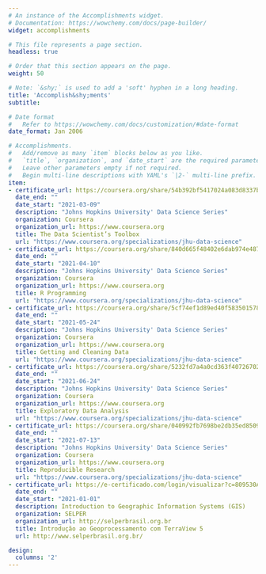 ```yaml
---
# An instance of the Accomplishments widget.
# Documentation: https://wowchemy.com/docs/page-builder/
widget: accomplishments

# This file represents a page section.
headless: true

# Order that this section appears on the page.
weight: 50

# Note: `&shy;` is used to add a 'soft' hyphen in a long heading.
title: 'Accomplish&shy;ments'
subtitle:

# Date format
#   Refer to https://wowchemy.com/docs/customization/#date-format
date_format: Jan 2006

# Accomplishments.
#   Add/remove as many `item` blocks below as you like.
#   `title`, `organization`, and `date_start` are the required parameters.
#   Leave other parameters empty if not required.
#   Begin multi-line descriptions with YAML's `|2-` multi-line prefix.
item:
- certificate_url: https://coursera.org/share/54b392bf5417024a083d8337b6b4a0c5
  date_end: ""
  date_start: "2021-03-09"
  description: "Johns Hopkins University' Data Science Series"
  organization: Coursera
  organization_url: https://www.coursera.org
  title: The Data Scientist’s Toolbox
  url: "https://www.coursera.org/specializations/jhu-data-science"
- certificate_url: https://coursera.org/share/840d665f48402e6dab974e4872525a9d
  date_end: ""
  date_start: "2021-04-10"
  description: "Johns Hopkins University' Data Science Series"
  organization: Coursera
  organization_url: https://www.coursera.org
  title: R Programming
  url: "https://www.coursera.org/specializations/jhu-data-science"
- certificate_url: https://coursera.org/share/5cf74ef1d89ed40f58350157834970b8
  date_end: ""
  date_start: "2021-05-24"
  description: "Johns Hopkins University' Data Science Series"
  organization: Coursera
  organization_url: https://www.coursera.org
  title: Getting and Cleaning Data
  url: "https://www.coursera.org/specializations/jhu-data-science"
- certificate_url: https://coursera.org/share/5232fd7a4a0cd363f407267027eabaae
  date_end: ""
  date_start: "2021-06-24"
  description: "Johns Hopkins University' Data Science Series"
  organization: Coursera
  organization_url: https://www.coursera.org
  title: Exploratory Data Analysis
  url: "https://www.coursera.org/specializations/jhu-data-science"
- certificate_url: https://coursera.org/share/040992fb7698be2db35ed850962181c0
  date_end: ""
  date_start: "2021-07-13"
  description: "Johns Hopkins University' Data Science Series"
  organization: Coursera
  organization_url: https://www.coursera.org
  title: Reproducible Research
  url: "https://www.coursera.org/specializations/jhu-data-science"
- certificate_url: https://e-certificado.com/login/visualizar?c=809530A69A278DF5583650
  date_end: ""
  date_start: "2021-01-01"
  description: Introduction to Geographic Information Systems (GIS)
  organization: SELPER
  organization_url: http://selperbrasil.org.br
  title: Introdução ao Geoprocessamento com TerraView 5
  url: http://www.selperbrasil.org.br/

design:
  columns: '2' 
---
```

